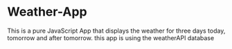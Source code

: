 # Weather-App


This is a pure JavaScript App that displays the weather for three days today, tomorrow and after tomorrow. this app is using the weatherAPI database
